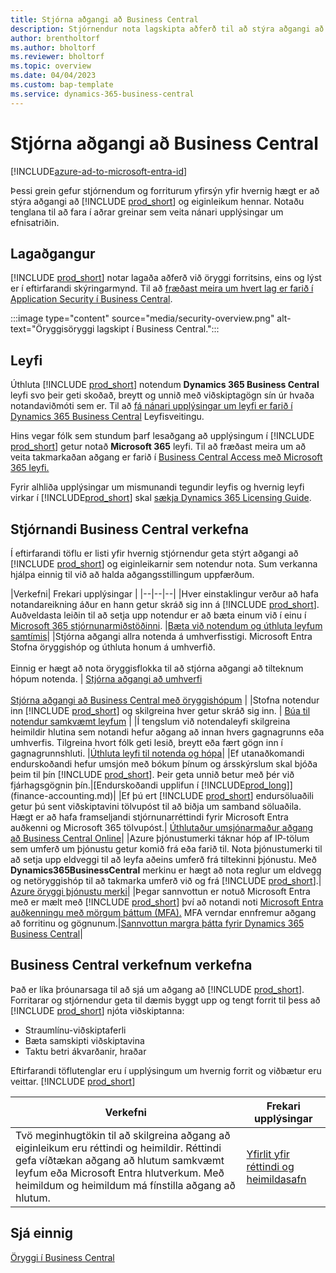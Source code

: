 ```yaml
---
title: Stjórna aðgangi að Business Central
description: Stjórnendur nota lagskipta aðferð til að stýra aðgangi að Business Central og getu þess.
author: brentholtorf
ms.author: bholtorf
ms.reviewer: bholtorf
ms.topic: overview
ms.date: 04/04/2023
ms.custom: bap-template
ms.service: dynamics-365-business-central
---
```


# Stjórna aðgangi að Business Central

[!INCLUDE[azure-ad-to-microsoft-entra-id](~/../shared-content/shared/azure-ad-to-microsoft-entra-id.md)]

Þessi grein gefur stjórnendum og forriturum yfirsýn yfir hvernig hægt er að stýra aðgangi að [!INCLUDE [prod_short](includes/prod_short.md)] og eiginleikum hennar. Notaðu tenglana til að fara í aðrar greinar sem veita nánari upplýsingar um efnisatriðin.

## Lagaðgangur

[!INCLUDE [prod_short](includes/prod_short.md)] notar lagaða aðferð við öryggi forritsins, eins og lýst er í eftirfarandi skýringarmynd. Til að [fræðast meira um hvert lag er farið í Application Security í Business Central](/dynamics365/business-central/dev-itpro/security/security-application).

:::image type="content" source="media/security-overview.png" alt-text="Öryggisöryggi lagskipt í Business Central.":::

## Leyfi

Úthluta [!INCLUDE [prod_short](includes/prod_short.md)] notendum **Dynamics 365 Business Central** leyfi svo þeir geti skoðað, breytt og unnið með viðskiptagögn sín úr hvaða notandaviðmóti sem er. Til að [fá nánari upplýsingar um leyfi er farið í Dynamics 365 Business Central](/dynamics365/business-central/dev-itpro/deployment/licensing) Leyfisveitingu.

Hins vegar fólk sem stundum þarf lesaðgang að upplýsingum í [!INCLUDE [prod_short](includes/prod_short.md)] getur notað **Microsoft 365** leyfi. Til að fræðast meira um að veita takmarkaðan aðgang er farið í [Business Central Access með Microsoft 365 leyfi.](admin-access-with-m365-license.md)

Fyrir alhliða upplýsingar um mismunandi tegundir leyfis og hvernig leyfi virkar í [!INCLUDE[prod_short](includes/prod_short.md)] skal [sækja Dynamics 365 Licensing Guide](https://go.microsoft.com/fwlink/?LinkId=866544).

## Stjórnandi Business Central verkefna

Í eftirfarandi töflu er listi yfir hvernig stjórnendur geta stýrt aðgangi að [!INCLUDE [prod_short](includes/prod_short.md)] og eiginleikarnir sem notendur nota. Sum verkanna hjálpa einnig til við að halda aðgangsstillingum uppfærðum.

|Verkefni| Frekari upplýsingar |
|--|--|--|
|Hver einstaklingur verður að hafa notandareikning áður en hann getur skráð sig inn á [!INCLUDE [prod_short](includes/prod_short.md)]. Auðveldasta leiðin til að setja upp notendur er að bæta einum við í einu í [Microsoft 365 stjórnunarmiðstöðinni](https://go.microsoft.com/fwlink/p/?linkid=2024339). |[Bæta við notendum og úthluta leyfum samtímis](/microsoft-365/admin/add-users/add-users)|
|Stjórna aðgangi allra notenda á umhverfisstigi.  Microsoft Entra Stofna öryggishóp og úthluta honum á umhverfið.<br><br> Einnig er hægt að nota öryggisflokka til að stjórna aðgangi að tilteknum hópum notenda. | [Stjórna aðgangi að umhverfi](/dynamics365/business-central/dev-itpro/administration/tenant-admin-center-manage-access)<br><br>[Stjórna aðgangi að Business Central með öryggishópum](ui-security-groups.md) |
|Stofna notendur inn [!INCLUDE [prod_short](includes/prod_short.md)] og skilgreina hver getur skráð sig inn. | [Búa til notendur samkvæmt leyfum](ui-how-users-permissions.md) |
|Í tengslum við notendaleyfi skilgreina heimildir hlutina sem notandi hefur aðgang að innan hvers gagnagrunns eða umhverfis. Tilgreina hvort fólk geti lesið, breytt eða fært gögn inn í gagnagrunnshluti. |[Úthluta leyfi til notenda og hópa](ui-define-granular-permissions.md)|
|Ef utanaðkomandi endurskoðandi hefur umsjón með bókum þínum og ársskýrslum skal bjóða þeim til þín [!INCLUDE [prod_short](includes/prod_short.md)]. Þeir geta unnið betur með þér við fjárhagsgögnin þín.|[Endurskoðandi upplifun í [!INCLUDE[prod_long](includes/prod_long.md)]](finance-accounting.md)|
|Ef þú ert [!INCLUDE [prod_short](includes/prod_short.md)] endursöluaðili getur þú sent viðskiptavini tölvupóst til að biðja um samband söluaðila. Hægt er að hafa framseljandi stjórnunarréttindi fyrir Microsoft Entra auðkenni og Microsoft 365 tölvupóst.| [Úthlutaður umsjónarmaður aðgang að Business Central Online](/dynamics365/business-central/dev-itpro/administration/delegated-admin)|
|Azure þjónustumerki táknar hóp af IP-tölum sem umferð um þjónustu getur komið frá eða farið til. Nota þjónustumerki til að setja upp eldveggi til að leyfa aðeins umferð frá tiltekinni þjónustu. Með **Dynamics365BusinessCentral** merkinu er hægt að nota reglur um eldvegg og netöryggishóp til að takmarka umferð við og frá [!INCLUDE [prod_short](includes/prod_short.md)].| [Azure öryggi þjónustu merki](/dynamics365/business-central/dev-itpro/security/security-service-tags)|
|Þegar sannvottun er notuð Microsoft Entra með er mælt með [!INCLUDE [prod_short](includes/prod_short.md)] því að notandi noti [Microsoft Entra auðkenningu með mörgum þáttum (MFA).](/azure/active-directory/authentication/concept-mfa-howitworks) MFA verndar ennfremur aðgang að forritinu og gögnunum.|[Sannvottun margra þátta fyrir Dynamics 365 Business Central](/dynamics365/business-central/dev-itpro/security/multifactor-authentication)|

## Business Central verkefnum verkefna

Það er líka þróunarsaga til að sjá um aðgang að [!INCLUDE [prod_short](includes/prod_short.md)]. Forritarar og stjórnendur geta til dæmis byggt upp og tengt forrit til þess að [!INCLUDE [prod_short](includes/prod_short.md)] njóta viðskiptanna:  

* Straumlínu-viðskiptaferli
* Bæta samskipti viðskiptavina
* Taktu betri ákvarðanir, hraðar

Eftirfarandi töflutenglar eru í upplýsingum um hvernig forrit og viðbætur eru veittar. [!INCLUDE [prod_short](includes/prod_short.md)] 

| Verkefni | Frekari upplýsingar |
|--|--|
|Tvö meginhugtökin til að skilgreina aðgang að eiginleikum eru réttindi og heimildir. Réttindi gefa víðtækan aðgang að hlutum samkvæmt leyfum eða Microsoft Entra hlutverkum. Með heimildum og heimildum má fínstilla aðgang að hlutum. |[Yfirlit yfir réttindi og heimildasafn](/dynamics365/business-central/dev-itpro/developer/devenv-entitlements-and-permissionsets-overview)|

## Sjá einnig

[Öryggi í Business Central](/dynamics365/business-central/dev-itpro/security/security-and-protection)
